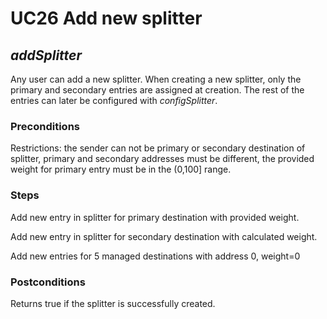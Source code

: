 # UC26 Add new splitter
## <i>addSplitter</i>

Any user can add a new splitter. When creating a new splitter, only the primary and secondary entries are assigned at creation. The rest of the entries can 
later be configured with <i>configSplitter</i>.

### Preconditions
Restrictions: the sender can not be primary or secondary destination of splitter, primary and secondary addresses must be different, 
the provided weight for primary entry must be in the (0,100] range.

### Steps
Add new entry in splitter for primary destination with provided weight.

Add new entry in splitter for secondary destination with calculated weight.

Add new entries for 5 managed destinations with address 0, weight=0

### Postconditions
Returns true if the splitter is successfully created.
